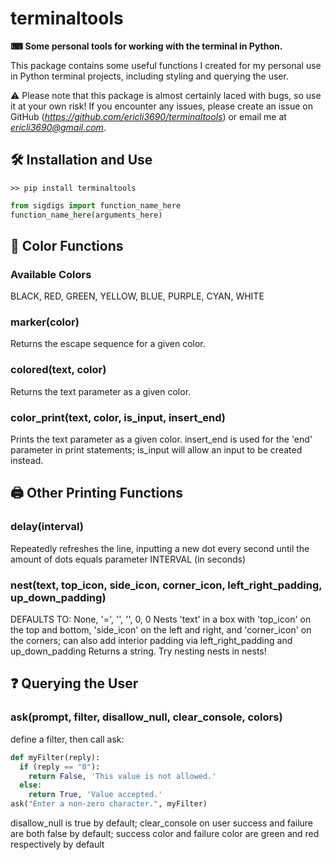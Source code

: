 # terminaltools
**⌨ Some personal tools for working with the terminal in Python.**

This package contains some useful functions I created for my personal use in Python terminal projects, including styling and querying the user.

⚠ Please note that this package is almost certainly laced with bugs, so use it at your own risk! If you encounter any issues, please create an issue on GitHub (*https://github.com/ericli3690/terminaltools*) or email me at *ericli3690@gmail.com*.

## 🛠 Installation and Use

`>> pip install terminaltools`

```python
from sigdigs import function_name_here
function_name_here(arguments_here)
```

## 🎨 Color Functions

### Available Colors
BLACK, RED, GREEN, YELLOW, BLUE, PURPLE, CYAN, WHITE

### marker(color)
Returns the escape sequence for a given color.

### colored(text, color)
Returns the text parameter as a given color.

### color_print(text, color, is_input, insert_end)
Prints the text parameter as a given color.
insert_end is used for the 'end' parameter in print statements; is_input will allow an input to be created instead.

## 🖨 Other Printing Functions

### delay(interval)
Repeatedly refreshes the line, inputting a new dot every second until the amount of dots equals parameter INTERVAL (in seconds)

### nest(text, top_icon, side_icon, corner_icon, left_right_padding, up_down_padding)
DEFAULTS TO: None, '=', '', '', 0, 0
Nests 'text' in a box with 'top_icon' on the top and bottom, 'side_icon' on the left and right, and 'corner_icon' on the corners; can also add interior padding via left_right_padding and up_down_padding
Returns a string.
Try nesting nests in nests!

## ❓ Querying the User

### ask(prompt, filter, disallow_null, clear_console, colors)
define a filter, then call ask:

```python
def myFilter(reply):
  if (reply == "0"):
    return False, 'This value is not allowed.'
  else:
    return True, 'Value accepted.'
ask("Enter a non-zero character.", myFilter)
```

disallow_null is true by default; clear_console on user success and failure are both false by default; success color and failure color are green and red respectively by default
